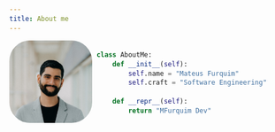```yaml
---
title: About me
---
```


<AboutMeTitle />

<div class="row" style="display: flex; align-items: center; justify-content: center;">
  <div class="column" style="flex: 28%;">
      <img src="profile_1080x1080.jpg" alt="Mateus Furquim" style="border-radius: 25%;">
  </div>
  <div class="column" style="flex: 1;">
  </div>
  <div class="column" style="flex: 67%;">

```python
class AboutMe:
    def __init__(self):
        self.name = "Mateus Furquim"
        self.craft = "Software Engineering"

    def __repr__(self):
        return "MFurquim Dev"
```

  </div>
</div>


<AboutMe />
